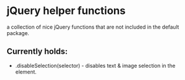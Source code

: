 # jQuery helper functions #
a collection of nice jQuery functions that are not included in the default package.
## Currently holds: ##
- .disableSelection(selector) - disables text & image selection in the element.